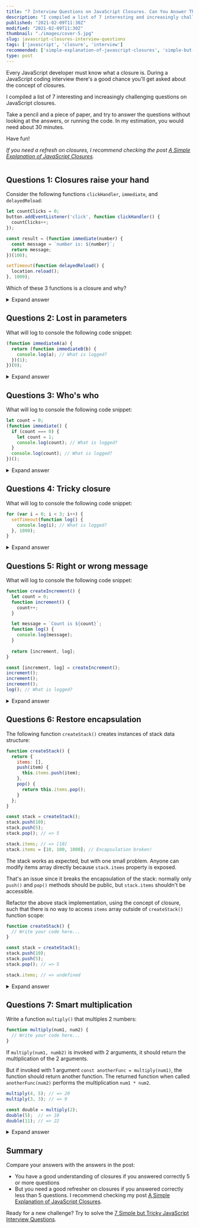 ```yaml
---
title: "7 Interview Questions on JavaScript Closures. Can You Answer Them?"
description: "I compiled a list of 7 interesting and increasingly challenging questions on JavaScript closures. Can you answer them?"
published: "2021-02-09T11:30Z"
modified: "2021-02-09T11:30Z"
thumbnail: "./images/cover-5.jpg"
slug: javascript-closures-interview-questions
tags: ['javascript', 'closure', 'interview']
recommended: ['simple-explanation-of-javascript-closures', 'simple-but-tricky-javascript-interview-questions']
type: post
---
```


Every JavaScript developer must know what a closure is. During a JavaScript coding interview there's a good chance you'll get asked about the concept of closures.  

I compiled a list of 7 interesting and increasingly challenging questions on JavaScript closures. 

Take a pencil and a piece of paper, and try to answer the questions without looking at the answers, or running the code. In my estimation, you would need about 30 minutes.  

Have fun!

*If you need a refresh on closures, I recommend checking the post [A Simple Explanation of JavaScript Closures](/simple-explanation-of-javascript-closures/).*  

```toc
```

## Questions 1: Closures raise your hand

Consider the following functions `clickHandler`, `immediate`, and `delayedReload`:

```javascript
let countClicks = 0;
button.addEventListener('click', function clickHandler() {
  countClicks++;
});
```

```javascript
const result = (function immediate(number) {
  const message = `number is: ${number}`;
  return message;
})(100);
```

```javascript
setTimeout(function delayedReload() {
  location.reload();
}, 1000);
```

Which of these 3 functions is a closure and why?

<details>
  <summary>Expand answer</summary>

A simple rule to identifying a closure is checking whether the function accesses variables from the outer scopes.  

1) `clickHandler` *is a closure* because it accesses the variable `countClicks` from the outer scope.  
2) `immediate` *is not a closure* because it doesn't access any variables from the outer scope. 
3) `delayedReload` *is a closure* because it accesses the global variable `location` being accessed from the global scope (aka the outermost scope).   

</details>

## Questions 2: Lost in parameters

What will log to console the following code snippet:

```javascript
(function immediateA(a) {
  return (function immediateB(b) {
    console.log(a); // What is logged?
  })(1);
})(0);
```

<details>
  <summary>Expand answer</summary>

`0` is logged to the console. [Try the demo.](https://jsitor.com/_r8I1Do6L)  

`immediateA` is called with the argument `0`, thus `a` parameter is `0`.  

`immediateB` function, being nested into `immediateA` function, is a closure that captures `a` variable from the outer `immediateA` scope, where `a` is `0`. Thus `console.log(a)` logs `0`.  

</details>

## Questions 3: Who's who

What will log to console the following code snippet:

```javascript
let count = 0;
(function immediate() {
  if (count === 0) {
    let count = 1;
    console.log(count); // What is logged?
  }
  console.log(count); // What is logged?
})();
```

<details>
  <summary>Expand answer</summary>

`1` and `0` is logged to the console. [Try the demo.](https://jsitor.com/3c9T0QMAG)

The first statement `let count = 0` declares a variable `count`.  

`immediate()` is a closure that captures the `count` variable from the outer scope. Inside of the `immediate()` function scope `count` is `0`.  

However, inside the conditional, another `let count = 1` declares a local variable `count`, which overwrites `count` from outer the scope. The first `console.log(count)` logs `1`.  

The second `console.log(count)` logs `0`, since here `count` variable is accessed from the outer scope.  

</details>

## Questions 4: Tricky closure

What will log to console the following code snippet:

```javascript
for (var i = 0; i < 3; i++) {
  setTimeout(function log() {
    console.log(i); // What is logged?
  }, 1000);
}
```

<details>
  <summary>Expand answer</summary>

`3`, `3`, `3` is logged to console. [Try the demo.](https://jsitor.com/8kit3zMOT)

The code snippet executes in 2 phases.  

**Phase 1**  

1. `for()` iterating 3 times. During each iteration a new function `log()` is created, which captures the variable `i`. `setTimout()` schedules `log()` for execution after 1000ms.  
3. When `for()` cycle completes, `i` variable has value `3`.  

**Phase 2**

The second phase happens after 1000ms:

1. `setTimeout()` executes the scheduled `log()` functions. `log()` reads the *current value* of variable `i`, which is `3`, and logs to console `3`.

That's why `3`, `3`, `3` is logged to the console.  

*Side challenge: how would you fix this example to log `0`, `1`, `2` values? Write your solution in a comment below!*
</details>

## Questions 5: Right or wrong message

What will log to console the following code snippet:

```javascript
function createIncrement() {
  let count = 0;
  function increment() { 
    count++;
  }

  let message = `Count is ${count}`;
  function log() {
    console.log(message);
  }
  
  return [increment, log];
}

const [increment, log] = createIncrement();
increment(); 
increment(); 
increment(); 
log(); // What is logged?
```

<details>
  <summary>Expand answer</summary>

`'Count is 0'` is logged to console. [Try the demo.](https://jsitor.com/W9goMvJt7)

`increment()` function has been called 3 times, effectively incrementing `count` to value `3`.  

`message` variable exists within the scope of `createIncrement()` function. Its initial value is `'Count is 0'`. However, even if `count` variable has been incremented a few times, `message` variable always holds `'Count is 0'`.  

`log()` function is a closure that captures `message` variable from the `createIncrement()` scope. `console.log(message)` logs `'Count is 0'` to console.  

*Side challenge: how would you fix `log()` function to return the message having the actual `count` value? Write your solution in a comment below!*

</details>

## Questions 6: Restore encapsulation

The following function `createStack()` creates instances of stack data structure:

```javascript
function createStack() {
  return {
    items: [],
    push(item) {
      this.items.push(item);
    },
    pop() {
      return this.items.pop();
    }
  };
}

const stack = createStack();
stack.push(10);
stack.push(5);
stack.pop(); // => 5

stack.items; // => [10]
stack.items = [10, 100, 1000]; // Encapsulation broken!
```

The stack works as expected, but with one small problem. Anyone can modify items array directly because `stack.items` property is exposed. 

That's an issue since it breaks the encapsulation of the stack: normally only `push()` and `pop()` methods should be public, but `stack.items` shouldn't be accessible.      

Refactor the above stack implementation, using the concept of closure, such that there is no way to access `items` array outside of `createStack()` function scope:  

```javascript
function createStack() {
  // Write your code here...
}

const stack = createStack();
stack.push(10);
stack.push(5);
stack.pop(); // => 5

stack.items; // => undefined
```

<details>
  <summary>Expand answer</summary>

Here's a possible refactoring of `createStack()`:

```javascript
function createStack() {
  const items = [];
  return {
    push(item) {
      items.push(item);
    },
    pop() {
      return items.pop();
    }
  };
}

const stack = createStack();
stack.push(10);
stack.push(5);
stack.pop(); // => 5

stack.items; // => undefined
```

[Try the demo.](https://jsitor.com/Am60z1bCI) 

`items` has been moved to a variable inside `createStack()` scope.   

Thanks to this change, from the outside of `createStack()` scope, there is no way to access or modify `items` array. `items` is now a private variable, and the stack is encapsulated: only `push()` and `pop()` method are public.     

`push()` and `pop()` methods, being closures, capture `items` variable from `createStack()` function scope. 

</details>

## Questions 7: Smart multiplication

Write a function `multiply()` that multiples 2 numbers:

```javascript
function multiply(num1, num2) {
  // Write your code here...
}
```

If `multiply(num1, numb2)` is invoked with 2 arguments, it should return the multiplication of the 2 arguments. 

But if invoked with 1 argument `const anotherFunc = multiply(num1)`, the function should return another function. The returned function when called `anotherFunc(num2)` performs the multiplication `num1 * num2`.  

```javascript
multiply(4, 5); // => 20
multiply(3, 3); // => 9

const double = multiply(2);
double(5);  // => 10
double(11); // => 22
```

<details>
  <summary>Expand answer</summary>

Here's a possible implementation of `multiply()` function:

```javascript
function multiply(number1, number2) {
  if (number2 !== undefined) {
    return number1 * number2;
  }
  return function doMultiply(number2) {
    return number1 * number2;
  };
}

multiply(4, 5); // => 20
multiply(3, 3); // => 9

const double = multiply(2);
double(5);  // => 10
double(11); // => 22
```

[Try the demo.](https://jsitor.com/k-NwrN59K)

If `number2` parameter is not `undefined`, then the function simply returns `number1 * number2`.  

But if `number2` is `undefined`, it means that `multiply()` function has been called with one argument. In such a case let's return a function `doMultiply()` that when later invoked performs the actual multiplication.  

`doMultiply()` is a closure because it captures `number1` variable from `multiply()` scope.  

</details>

## Summary

Compare your answers with the answers in the post:

* You have a good understanding of closures if you answered correctly 5 or more questions  
* But you need a good refresher on closures if you answered correctly less than 5 questions. I recommend checking my post [A Simple Explanation of JavaScript Closures](/simple-explanation-of-javascript-closures/).  

Ready for a new challenge? Try to solve the [7 Simple but Tricky JavaScript Interview Questions](/simple-but-tricky-javascript-interview-questions/).